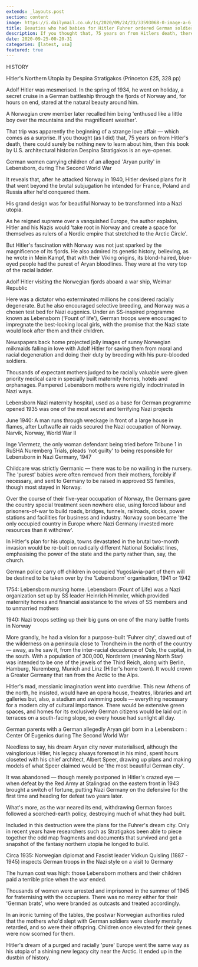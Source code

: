 ```yaml
---
extends: _layouts.post
section: content
image: https://i.dailymail.co.uk/1s/2020/09/24/23/33593068-0-image-a-6_1600986451254.jpg 
title: Beauties who had babies for Hitler Fuhrer ordered German soldiers to impregnate Norwegian girls 
description: If you thought that, 75 years on from Hitlers death, there could be nothing new to learn about him, then this book by U.S. architectural historian Despina Stratigakos is an eye-opener. 
date: 2020-09-25-00-20-31 
categories: [latest, usa] 
featured: true 
--- 
```

HISTORY

Hitler's Northern Utopia by Despina Stratigakos (Princeton £25, 328 pp)

Adolf Hitler was mesmerised. In the spring of 1934, he went on holiday, a secret cruise in a German battleship through the fjords of Norway and, for hours on end, stared at the natural beauty around him.

A Norwegian crew member later recalled him being 'enthused like a little boy over the mountains and the magnificent weather'.

That trip was apparently the beginning of a strange love affair — which comes as a surprise. If you thought (as I did) that, 75 years on from Hitler's death, there could surely be nothing new to learn about him, then this book by U.S. architectural historian Despina Stratigakos is an eye-opener.

 German women carrying children of an alleged 'Aryan purity' in  Lebensborn, during The Second World War

It reveals that, after he attacked Norway in 1940, Hitler devised plans for it that went beyond the brutal subjugation he intended for France, Poland and Russia after he'd conquered them.

His grand design was for beautiful Norway to be transformed into a Nazi utopia.

As he reigned supreme over a vanquished Europe, the author explains, Hitler and his Nazis would 'take root in Norway and create a space for themselves as rulers of a Nordic empire that stretched to the Arctic Circle'.

But Hitler's fascination with Norway was not just sparked by the magnificence of its fjords. He also admired its genetic history, believing, as he wrote in Mein Kampf, that with their Viking origins, its blond-haired, blue-eyed people had the purest of Aryan bloodlines. They were at the very top of the racial ladder.

Adolf Hitler visiting the Norwegian fjords aboard a war ship, Weimar Republic

Here was a dictator who exterminated millions he considered racially degenerate. But he also encouraged selective breeding, and Norway was a chosen test bed for Nazi eugenics. Under an SS-inspired programme known as Lebensborn ('Fount of life'), German troops were encouraged to impregnate the best-looking local girls, with the promise that the Nazi state would look after them and their children.

Newspapers back home projected jolly images of sunny Norwegian milkmaids falling in love with Adolf Hitler for saving them from moral and racial degeneration and doing their duty by breeding with his pure-blooded soldiers.

Thousands of expectant mothers judged to be racially valuable were given priority medical care in specially built maternity homes, hotels and orphanages. Pampered Lebensborn mothers were rigidly indoctrinated in Nazi ways.

Lebensborn Nazi maternity hospital, used as a base for German programme opened 1935 was one of the most secret and terrifying Nazi projects

June 1940: A man runs through wreckage in front of a large house in flames, after Luftwaffe air raids secured the Nazi occupation of Norway. Narvik, Norway, World War II

Inge Viermetz, the only woman defendant being tried before Tribune 1 in RuSHA Nuremberg Trials, pleads 'not guilty' to being responsible for Lebensborn in Nazi Germany, 1947

Childcare was strictly Germanic — there was to be no wailing in the nursery. The 'purest' babies were often removed from their mothers, forcibly if necessary, and sent to Germany to be raised in approved SS families, though most stayed in Norway.

Over the course of their five-year occupation of Norway, the Germans gave the country special treatment seen nowhere else, using forced labour and prisoners-of-war to build roads, bridges, tunnels, railroads, docks, power stations and facilities for business and industry. Norway soon became 'the only occupied country in Europe where Nazi Germany invested more resources than it withdrew'.

In Hitler's plan for his utopia, towns devastated in the brutal two-month invasion would be re-built on radically different National Socialist lines, emphasising the power of the state and the party rather than, say, the church.

German police carry off children in occupied Yugoslavia-part of them will be destined to be taken over by the 'Lebensborn' organisation, 1941 or 1942

 1754: Lebensborn nursing home. Lebensborn (Fount of Life) was a Nazi organization set up by SS leader Heinrich Himmler, which provided maternity homes and financial assistance to the wives of SS members and to unmarried mothers

1940: Nazi troops setting up their big guns on one of the many battle fronts in Norway

More grandly, he had a vision for a purpose-built 'Fuhrer city', clawed out of the wilderness on a peninsula close to Trondheim in the north of the country — away, as he saw it, from the inter-racial decadence of Oslo, the capital, in the south. With a population of 300,000, Nordstern (meaning North Star) was intended to be one of the jewels of the Third Reich, along with Berlin, Hamburg, Nuremberg, Munich and Linz (Hitler's home town). It would crown a Greater Germany that ran from the Arctic to the Alps.

Hitler's mad, messianic imagination went into overdrive. This new Athens of the north, he insisted, would have an opera house, theatres, libraries and art galleries but, also, a stadium and swimming pools — everything necessary for a modern city of cultural importance. There would be extensive green spaces, and homes for its exclusively German citizens would be laid out in terraces on a south-facing slope, so every house had sunlight all day.

 German parents with a German allegedly Aryan girl born in a Lebensborn : Center Of Eugenics during The Second World War

Needless to say, his dream Aryan city never materialised, although the vainglorious Hitler, his legacy always foremost in his mind, spent hours closeted with his chief architect, Albert Speer, drawing up plans and making models of what Speer claimed would be 'the most beautiful German city'.

It was abandoned — though merely postponed in Hitler's crazed eye — when defeat by the Red Army at Stalingrad on the eastern front in 1943 brought a switch of fortune, putting Nazi Germany on the defensive for the first time and heading for defeat two years later.

What's more, as the war neared its end, withdrawing German forces followed a scorched-earth policy, destroying much of what they had built.

Included in this destruction were the plans for the Fuhrer's dream city. Only in recent years have researchers such as Stratigakos been able to piece together the odd map fragments and documents that survived and get a snapshot of the fantasy northern utopia he longed to build.

Circa 1935: Norwegian diplomat and Fascist leader Vidkun Quisling (1887 - 1945) inspects German troops in the Nazi style on a visit to Germany

The human cost was high: those Lebensborn mothers and their children paid a terrible price when the war ended.

Thousands of women were arrested and imprisoned in the summer of 1945 for fraternising with the occupiers. There was no mercy either for their 'German brats', who were branded as outcasts and treated accordingly.

In an ironic turning of the tables, the postwar Norwegian authorities ruled that the mothers who'd slept with German soldiers were clearly mentally retarded, and so were their offspring. Children once elevated for their genes were now scorned for them.

Hitler's dream of a purged and racially 'pure' Europe went the same way as his utopia of a shining new legacy city near the Arctic. It ended up in the dustbin of history.

